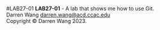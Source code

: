#LAB27-01
**LAB27-01** - A lab that shows me how to use Git.</br>
Darren Wang <darren.wang@acd.ccac.edu></br>
Copyright &copy; Darren Wang 2023.</br>
